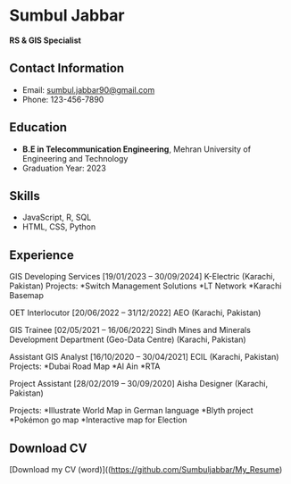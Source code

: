 # Sumbul Jabbar
**RS & GIS Specialist**

## Contact Information
- Email: sumbul.jabbar90@gmail.com
- Phone: 123-456-7890

## Education
- **B.E in Telecommunication Engineering**, Mehran University of Engineering and Technology
- Graduation Year: 2023

## Skills
- JavaScript, R, SQL
- HTML, CSS, Python

## Experience

GIS Developing Services [19/01/2023 – 30/09/2024]
K-Electric (Karachi, Pakistan)
Projects:
*Switch Management Solutions	*LT Network	*Karachi Basemap

OET Interlocutor [20/06/2022 – 31/12/2022]
AEO (Karachi, Pakistan)

GIS Trainee [02/05/2021 – 16/06/2022]
Sindh Mines and Minerals Development Department (Geo-Data Centre) (Karachi, Pakistan) 

Assistant GIS Analyst [16/10/2020 – 30/04/2021]
ECIL (Karachi, Pakistan)
Projects:
*Dubai Road Map		*Al Ain		*RTA

Project Assistant [28/02/2019 – 30/09/2020]
Aisha Designer (Karachi, Pakistan)

Projects:
*Illustrate World Map in German language		*Blyth project *Pokémon go map				*Interactive map for Election



## Download CV
[Download my CV (word)]((https://github.com/Sumbuljabbar/My_Resume)
